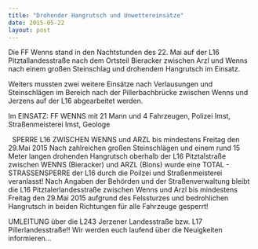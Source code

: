 ```yaml
---
title: "Drohender Hangrutsch und Unwettereinsätze"
date: 2015-05-22
layout: post
---
```


Die FF Wenns stand in den Nachtstunden des 22. Mai auf der L16 Pitztallandesstraße nach dem Ortsteil Bieracker zwischen Arzl und Wenns nach einem großen Steinschlag und drohendem Hangrutsch im Einsatz.

Weiters mussten zwei weitere Einsätze nach Verlausungen und Steinschlägen im Bereich nach der Pillerbachbrücke zwischen Wenns und Jerzens auf der L16 abgearbeitet werden.

Im EINSATZ: FF WENNS mit 21 Mann und 4 Fahrzeugen, Polizei Imst, Straßenmeisterei Imst, Geologe

 
SPERRE L16 ZWISCHEN WENNS und ARZL bis mindestens Freitag den 29.Mai 2015
Nach zahlreichen großen Steinschlägen und einem rund 15 Meter langen drohenden Hangrutsch oberhalb der L16 Pitztalstraße zwischen WENNS (Bieracker) und ARZL (Blons) wurde eine TOTAL - STRASSENSPERRE der L16 durch die Poilzei und Straßenmeisterei veranlasst! Nach Angaben der Behörden und der Straßenverwaltung bleibt die L16 Pitztalerlandesstraße zwischen Wenns und Arzl bis mindestens Freitag den 29.Mai 2015 aufgrund des Felssturzes und bedrohlichen Hangrutsch in beiden Richtungen für alle Fahrzeuge gesperrt!

UMLEITUNG über die L243 Jerzener Landesstraße bzw. L17 Pillerlandesstraße!!
Wir werden euch laufend über die Neuigkeiten informieren...